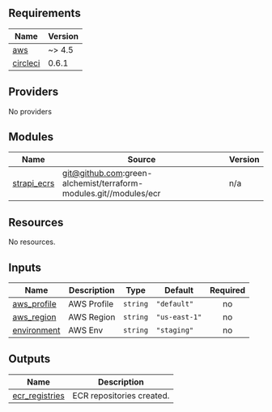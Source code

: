 ## Requirements

| Name | Version |
|------|---------|
| <a name="requirement_aws"></a> [aws](#requirement\_aws) | ~> 4.5 |
| <a name="requirement_circleci"></a> [circleci](#requirement\_circleci) | 0.6.1 |

## Providers

No providers

## Modules

| Name | Source | Version |
|------|--------|---------|
| <a name="module_strapi_ecrs"></a> [strapi\_ecrs](#module\_strapi\_ecrs) | git@github.com:green-alchemist/terraform-modules.git//modules/ecr | n/a |

## Resources

No resources.

## Inputs

| Name | Description | Type | Default | Required |
|------|-------------|------|---------|:--------:|
| <a name="input_aws_profile"></a> [aws\_profile](#input\_aws\_profile) | AWS Profile | `string` | `"default"` | no |
| <a name="input_aws_region"></a> [aws\_region](#input\_aws\_region) | AWS Region | `string` | `"us-east-1"` | no |
| <a name="input_environment"></a> [environment](#input\_environment) | AWS Env | `string` | `"staging"` | no |

## Outputs

| Name | Description |
|------|-------------|
| <a name="output_ecr_registries"></a> [ecr\_registries](#output\_ecr\_registries) | ECR repositories created. |
